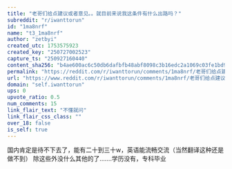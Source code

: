 ```yaml
---
title: "老哥们给点建议或者意见。。就目前来说我这条件有什么出路吗？"
subreddit: "r/iwanttorun"
id: "1ma8nrf"
name: "t3_1ma8nrf"
author: "zetbyi"
created_utc: 1753575923
created_key: "250727002523"
capture_ts: "250927160440"
content_sha256: "b4ae600ac6c50db6dafbfb48abf8098c3b16edc2a1069c03fe1bd95d2edc89fa"
permalink: "https://reddit.com/r/iwanttorun/comments/1ma8nrf/老哥们给点建议或者意见就目前来说我这条件有什么出路吗/"
url: "https://www.reddit.com/r/iwanttorun/comments/1ma8nrf/老哥们给点建议或者意见就目前来说我这条件有什么出路吗/"
domain: "self.iwanttorun"
ups: 0
upvote_ratio: 0.5
num_comments: 15
link_flair_text: "不懂就问"
link_flair_css_class: ""
over_18: false
is_self: true
---
```


国内肯定是待不下去了，能有二十到三十w，英语能流畅交流（当然翻译这种还是做不到）
除这些外没什么其他的了…….学历没有，专科毕业
